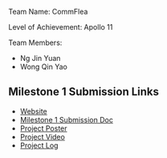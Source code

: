 <div>
    <p>Team Name: CommFlea</p>
    <p>Level of Achievement: Apollo 11</p>
    <p>Team Members:</p>
    <ul>
        <li>Ng Jin Yuan</li>
        <li>Wong Qin Yao</li>
    </ul>

</div>

## Milestone 1 Submission Links

- [Website](https://commflea.vercel.app/)
- [Milestone 1 Submission Doc](https://docs.google.com/document/d/19IC9HQEe5kSnHDYaKgG3j4TdZFJLZ2OfEOU09IhtJ0k/edit?usp=sharing)
- [Project Poster](https://drive.google.com/file/d/128-DgTKnWmZ0XlZpoCxrBJz-RBPH13wU/view?usp=sharing)
- [Project Video](https://drive.google.com/file/d/1yZHwH-EAbmgOUAgFSYISAvQKGlg6fHzd/view?usp=sharing)
- [Project Log](https://docs.google.com/spreadsheets/d/1-9XHHRBR53gd1yOmnIH-Bc72xDMyvKdN_Bv6rWkO3bk/edit?usp=sharing)

